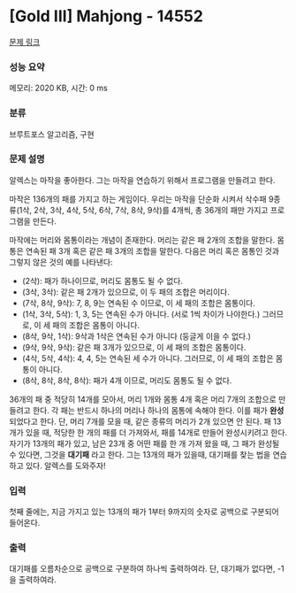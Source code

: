 # [Gold III] Mahjong - 14552 

[문제 링크](https://www.acmicpc.net/problem/14552) 

### 성능 요약

메모리: 2020 KB, 시간: 0 ms

### 분류

브루트포스 알고리즘, 구현

### 문제 설명

<p>알렉스는 마작을 좋아한다. 그는 마작을 연습하기 위해서 프로그램을 만들려고 한다.</p>

<p>마작은 136개의 패를 가지고 하는 게임이다. 우리는 마작을 단순화 시켜서 삭수패 9종류(1삭, 2삭, 3삭, 4삭, 5삭, 6삭, 7삭, 8삭, 9삭)를 4개씩, 총 36개의 패만 가지고 프로그램을 만든다.</p>

<p>마작에는 머리와 몸통이라는 개념이 존재한다. 머리는 같은 패 2개의 조합을 말한다. 몸통은 연속된 패 3개 혹은 같은 패 3개의 조합을 말한다. 다음은 머리 혹은 몸통인 것과 그렇지 않은 것의 예를 나타낸다:</p>

<ul>
	<li>(2삭): 패가 하나이므로, 머리도 몸통도 될 수 없다.</li>
	<li>(3삭, 3삭): 같은 패 2개가 있으므로, 이 두 패의 조합은 머리이다.</li>
	<li>(7삭, 8삭, 9삭): 7, 8, 9는 연속된 수 이므로, 이 세 패의 조합은 몸통이다.</li>
	<li>(1삭, 3삭, 5삭): 1, 3, 5는 연속된 수가 아니다. (서로 1씩 차이가 나야한다.) 그러므로, 이 세 패의 조합은 몸통이 아니다.</li>
	<li>(8삭, 9삭, 1삭): 9삭과 1삭은 연속된 수가 아니다 (둥글게 이을 수 없다.)</li>
	<li>(9삭, 9삭, 9삭): 같은 패 3개가 있으므로, 이 세 패의 조합은 몸통이다.</li>
	<li>(4삭, 5삭, 4삭): 4, 4, 5는 연속된 세 수가 아니다. 그러므로, 이 세 패의 조합은 몸통이 아니다.</li>
	<li>(8삭, 8삭, 8삭, 8삭): 패가 4개 이므로, 머리도 몸통도 될 수 없다. </li>
</ul>

<p>36개의 패 중 적당히 14개를 모아서, 머리 1개와 몸통 4개 혹은 머리 7개의 조합으로 만들려고 한다. 각 패는 반드시 하나의 머리나 하나의 몸통에 속해야 한다. 이를 패가 <strong>완성</strong>되었다고 한다. 단, 머리 7개를 모을 때, 같은 종류의 머리가 2개 있으면 안 된다. 패 13개가 있을 때, 적당한 한 개의 패를 더 가져와서, 패를 14개로 만들어 완성시키려고 한다. 자기가 13개의 패가 있고, 남은 23개 중 어떤 패를 한 개 가져 왔을 때, 그 패가 완성될 수 있다면, 그것을 <strong>대기패</strong> 라고 한다. 그는 13개의 패가 있을때, 대기패를 찾는 법을 연습하고 있다. 알렉스를 도와주자!</p>

### 입력 

 <p>첫째 줄에는, 지금 가지고 있는 13개의 패가 1부터 9까지의 숫자로 공백으로 구분되어 들어온다.</p>

### 출력 

 <p>대기패를 오름차순으로 공백으로 구분하여 하나씩 출력하여라. 단, 대기패가 없다면, -1을 출력하여라.</p>

